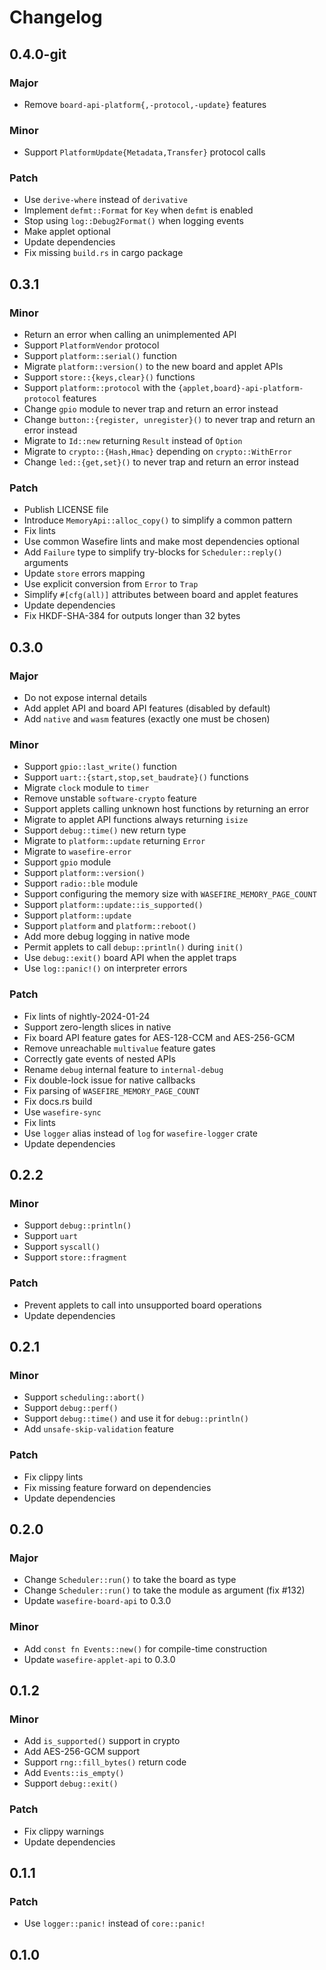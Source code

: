 # Changelog

## 0.4.0-git

### Major

- Remove `board-api-platform{,-protocol,-update}` features

### Minor

- Support `PlatformUpdate{Metadata,Transfer}` protocol calls

### Patch

- Use `derive-where` instead of `derivative`
- Implement `defmt::Format` for `Key` when `defmt` is enabled
- Stop using `log::Debug2Format()` when logging events
- Make applet optional
- Update dependencies
- Fix missing `build.rs` in cargo package

## 0.3.1

### Minor

- Return an error when calling an unimplemented API
- Support `PlatformVendor` protocol
- Support `platform::serial()` function
- Migrate `platform::version()` to the new board and applet APIs
- Support `store::{keys,clear}()` functions
- Support `platform::protocol` with the `{applet,board}-api-platform-protocol` features
- Change `gpio` module to never trap and return an error instead
- Change `button::{register, unregister}()` to never trap and return an error instead
- Migrate to `Id::new` returning `Result` instead of `Option`
- Migrate to `crypto::{Hash,Hmac}` depending on `crypto::WithError`
- Change `led::{get,set}()` to never trap and return an error instead

### Patch

- Publish LICENSE file
- Introduce `MemoryApi::alloc_copy()` to simplify a common pattern
- Fix lints
- Use common Wasefire lints and make most dependencies optional
- Add `Failure` type to simplify try-blocks for `Scheduler::reply()` arguments
- Update `store` errors mapping
- Use explicit conversion from `Error` to `Trap`
- Simplify `#[cfg(all)]` attributes between board and applet features
- Update dependencies
- Fix HKDF-SHA-384 for outputs longer than 32 bytes

## 0.3.0

### Major

- Do not expose internal details
- Add applet API and board API features (disabled by default)
- Add `native` and `wasm` features (exactly one must be chosen)

### Minor

- Support `gpio::last_write()` function
- Support `uart::{start,stop,set_baudrate}()` functions
- Migrate `clock` module to `timer`
- Remove unstable `software-crypto` feature
- Support applets calling unknown host functions by returning an error
- Migrate to applet API functions always returning `isize`
- Support `debug::time()` new return type
- Migrate to `platform::update` returning `Error`
- Migrate to `wasefire-error`
- Support `gpio` module
- Support `platform::version()`
- Support `radio::ble` module
- Support configuring the memory size with `WASEFIRE_MEMORY_PAGE_COUNT`
- Support `platform::update::is_supported()`
- Support `platform::update`
- Support `platform` and `platform::reboot()`
- Add more debug logging in native mode
- Permit applets to call `debup::println()` during `init()`
- Use `debug::exit()` board API when the applet traps
- Use `log::panic!()` on interpreter errors

### Patch

- Fix lints of nightly-2024-01-24
- Support zero-length slices in native
- Fix board API feature gates for AES-128-CCM and AES-256-GCM
- Remove unreachable `multivalue` feature gates
- Correctly gate events of nested APIs
- Rename `debug` internal feature to `internal-debug`
- Fix double-lock issue for native callbacks
- Fix parsing of `WASEFIRE_MEMORY_PAGE_COUNT`
- Fix docs.rs build
- Use `wasefire-sync`
- Fix lints
- Use `logger` alias instead of `log` for `wasefire-logger` crate
- Update dependencies

## 0.2.2

### Minor

- Support `debug::println()`
- Support `uart`
- Support `syscall()`
- Support `store::fragment`

### Patch

- Prevent applets to call into unsupported board operations
- Update dependencies

## 0.2.1

### Minor

- Support `scheduling::abort()`
- Support `debug::perf()`
- Support `debug::time()` and use it for `debug::println()`
- Add `unsafe-skip-validation` feature

### Patch

- Fix clippy lints
- Fix missing feature forward on dependencies
- Update dependencies

## 0.2.0

### Major

- Change `Scheduler::run()` to take the board as type
- Change `Scheduler::run()` to take the module as argument (fix #132)
- Update `wasefire-board-api` to 0.3.0

### Minor

- Add `const fn Events::new()` for compile-time construction
- Update `wasefire-applet-api` to 0.3.0

## 0.1.2

### Minor

- Add `is_supported()` support in crypto
- Add AES-256-GCM support
- Support `rng::fill_bytes()` return code
- Add `Events::is_empty()`
- Support `debug::exit()`

### Patch

- Fix clippy warnings
- Update dependencies

## 0.1.1

### Patch

- Use `logger::panic!` instead of `core::panic!`

## 0.1.0

<!-- Increment to skip CHANGELOG.md test: 5 -->
